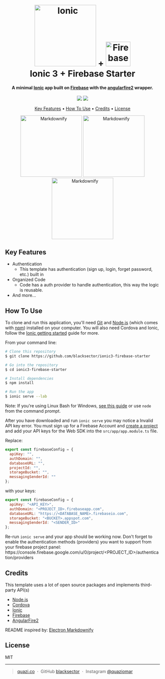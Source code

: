 
<h1 align="center">
  <br>
  <a href="https://ionicframework.com" target="_blank"><img src="https://upload.wikimedia.org/wikipedia/commons/thumb/d/d1/Ionic_Logo.svg/2000px-Ionic_Logo.svg.png" alt="Ionic" width="200"></a> +
  <a href="https://firebase.google.com/" target="_blank"><img src="https://firebase.google.com/_static/images/firebase/touchicon-180.png" alt="Firebase" width="80"></a>

  <br>
  Ionic 3 + Firebase Starter
  <br>
</h1>

<h4 align="center">A minimal <a href="https://ionicframework.com" target="_blank">Ionic</a> app built on <a href="https://firebase.google.com/" target="_blank">Firebase</a> with the <a href="https://github.com/angular/angularfire2" target="_blank">angularfire2</a> wrapper.</h4>

<p align="center">
 <a href="https://app.buddy.works/blacksector/ionic3-firebase-starter/pipelines/pipeline/70216" target="_blank"><img src="https://app.buddy.works/blacksector/ionic3-firebase-starter/pipelines/pipeline/70216/badge.svg?token=af4d8667e92b34c324ca8837f78daa2d41315fa7f25dd2ce75f5729f167d36ac"></a>
  <a href="https://paypal.me/omarq" target="_blank">
    <img src="https://img.shields.io/badge/$-donate-ff69b4.svg?maxAge=2592000&amp;style=flat">
  </a>
</p>

<p align="center">
  <a href="#key-features">Key Features</a> •
  <a href="#how-to-use">How To Use</a> •
  <a href="#credits">Credits</a> •
  <a href="#license">License</a>
</p>
<p align="center">
<img src="https://raw.githubusercontent.com/blacksector/ionic3-firebase-starter/master/screenshots/login.png" alt="Markdownify" width="200">
<img src="https://raw.githubusercontent.com/blacksector/ionic3-firebase-starter/master/screenshots/home.png" alt="Markdownify" width="200">
<img src="https://raw.githubusercontent.com/blacksector/ionic3-firebase-starter/master/screenshots/sideMenu.png" alt="Markdownify" width="200">
</p>

## Key Features

* Authentication
  - This template has authentication (sign up, login, forget password, etc.) built in
* Organized Code
  - Code has a auth provider to handle authentication, this way the logic is reusable.
* And more...

## How To Use

To clone and run this application, you'll need [Git](https://git-scm.com) and [Node.js](https://nodejs.org/en/download/) (which comes with [npm](http://npmjs.com)) installed on your computer. You will also need Cordova and Ionic, follow the <a href="https://ionicframework.com/getting-started">Ionic getting started</a> guide for more.

From your command line:

```bash
# Clone this repository
$ git clone https://github.com/blacksector/ionic3-firebase-starter

# Go into the repository
$ cd ionic3-firebase-starter

# Install dependencies
$ npm install

# Run the app
$ ionic serve --lab
```

Note: If you're using Linux Bash for Windows, [see this guide](https://www.howtogeek.com/261575/how-to-run-graphical-linux-desktop-applications-from-windows-10s-bash-shell/) or use `node` from the command prompt.

After you have downloaded and run `ionic serve` you may notice a Invalid API key error. You must sign up for a Firebase Account and <a href="https://console.firebase.google.com/u/0/">create a project</a> and add your API keys for the Web SDK into the `src/app/app.module.ts` file.

Replace:
```javascript
export const firebaseConfig = {
  apiKey: "",
  authDomain: "",
  databaseURL: "",
  projectId: "",
  storageBucket: "",
  messagingSenderId: ""
};
```
with your keys:
```javascript
export const firebaseConfig = {
  apiKey: "<API_KEY>",
  authDomain: "<PROJECT_ID>.firebaseapp.com",
  databaseURL: "https://<DATABASE_NAME>.firebaseio.com",
  storageBucket: "<BUCKET>.appspot.com",
  messagingSenderId: "<SENDER_ID>"
};
```

Re-run `ionic serve` and your app should be working now. Don't forget to enable the authentication methods (providers) you want to support from your firebase project panel: https\://console.firebase.google.com/u/0/project/<PROJECT_ID>/authentication/providers



## Credits

This template uses a lot of open source packages and implements third-party API(s)

- [Node.js](https://nodejs.org/)
- [Cordova](https://cordova.apache.org)
- [Ionic](https://ionicframework.com)
- [Firebase](https://firebase.google.com/)
- [AngularFire2](https://github.com/angular/angularfire2)

README inspired by: [Electron Markdownify](https://github.com/amitmerchant1990/electron-markdownify)

## License

MIT

---

> [quazi.co](https://quazi.co) &nbsp;&middot;&nbsp;
> GitHub [blacksector](https://github.com/blacksector) &nbsp;&middot;&nbsp;
> Instagram [@quaziomar](https://instagram.com/quaziomar)
